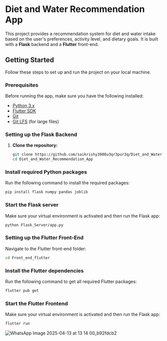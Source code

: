 # Diet and Water Recommendation App

This project provides a recommendation system for diet and water intake based on the user's preferences, activity level, and dietary goals. It is built with a **Flask** backend and a **Flutter** front-end.

## Getting Started

Follow these steps to set up and run the project on your local machine.

### Prerequisites

Before running the app, make sure you have the following installed:

- [Python 3.x](https://www.python.org/downloads/)
- [Flutter SDK](https://flutter.dev/docs/get-started/install)
- [Git](https://git-scm.com/)
- [Git LFS](https://git-lfs.github.com/) (for large files)

### Setting up the Flask Backend

1. **Clone the repository:**

   ```bash
   git clone https://github.com/saikrishy3808u3qr3pur3q/Diet_and_Water_Recommendation_App.git
   cd Diet_and_Water_Recommendation_App

### Install required Python packages

Run the following command to install the required packages:

```bash
pip install flask numpy pandas joblib
```
### Start the Flask server

Make sure your virtual environment is activated and then run the Flask app:

```bash
python Flask_Server/app.py
```
### Setting up the Flutter Front-End

Navigate to the Flutter front-end folder:

```bash
cd Front_end_flutter
```
### Install the Flutter dependencies

Run the following command to get all required Flutter packages:

```bash
flutter pub get
```

### Start the Flutter Frontend

Make sure your virtual environment is activated and then run the Flask app:

```bash
flutter run
```

![WhatsApp Image 2025-04-13 at 13 14 00_b92fdcb2](https://github.com/user-attachments/assets/043d0432-e609-4541-ad85-962cb6102e49)

